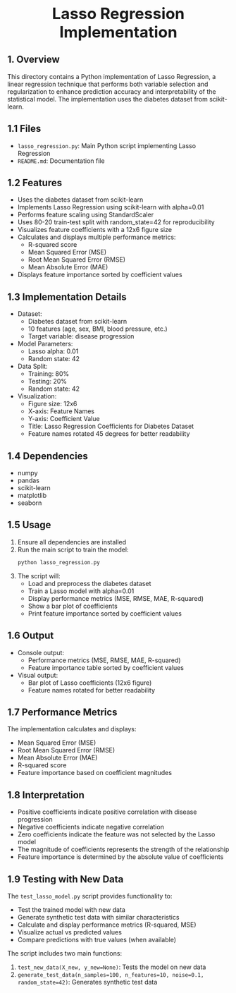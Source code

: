 <div style="font-size:2.5em; font-weight:bold; text-align:center; margin-top:20px;">Lasso Regression Implementation</div>

## 1. Overview
This directory contains a Python implementation of Lasso Regression, a linear regression technique that performs both variable selection and regularization to enhance prediction accuracy and interpretability of the statistical model. The implementation uses the diabetes dataset from scikit-learn.

## 1.1 Files
- `lasso_regression.py`: Main Python script implementing Lasso Regression
- `README.md`: Documentation file

## 1.2 Features
- Uses the diabetes dataset from scikit-learn
- Implements Lasso Regression using scikit-learn with alpha=0.01
- Performs feature scaling using StandardScaler
- Uses 80-20 train-test split with random_state=42 for reproducibility
- Visualizes feature coefficients with a 12x6 figure size
- Calculates and displays multiple performance metrics:
  - R-squared score
  - Mean Squared Error (MSE)
  - Root Mean Squared Error (RMSE)
  - Mean Absolute Error (MAE)
- Displays feature importance sorted by coefficient values

## 1.3 Implementation Details
- Dataset:
  - Diabetes dataset from scikit-learn
  - 10 features (age, sex, BMI, blood pressure, etc.)
  - Target variable: disease progression
- Model Parameters:
  - Lasso alpha: 0.01
  - Random state: 42
- Data Split:
  - Training: 80%
  - Testing: 20%
  - Random state: 42
- Visualization:
  - Figure size: 12x6
  - X-axis: Feature Names
  - Y-axis: Coefficient Value
  - Title: Lasso Regression Coefficients for Diabetes Dataset
  - Feature names rotated 45 degrees for better readability

## 1.4 Dependencies
- numpy
- pandas
- scikit-learn
- matplotlib
- seaborn

## 1.5 Usage
1. Ensure all dependencies are installed
2. Run the main script to train the model:
   ```bash
   python lasso_regression.py
   ```
3. The script will:
   - Load and preprocess the diabetes dataset
   - Train a Lasso model with alpha=0.01
   - Display performance metrics (MSE, RMSE, MAE, R-squared)
   - Show a bar plot of coefficients
   - Print feature importance sorted by coefficient values

## 1.6 Output
- Console output: 
  - Performance metrics (MSE, RMSE, MAE, R-squared)
  - Feature importance table sorted by coefficient values
- Visual output: 
  - Bar plot of Lasso coefficients (12x6 figure)
  - Feature names rotated for better readability

## 1.7 Performance Metrics
The implementation calculates and displays:
- Mean Squared Error (MSE)
- Root Mean Squared Error (RMSE)
- Mean Absolute Error (MAE)
- R-squared score
- Feature importance based on coefficient magnitudes

## 1.8 Interpretation
- Positive coefficients indicate positive correlation with disease progression
- Negative coefficients indicate negative correlation
- Zero coefficients indicate the feature was not selected by the Lasso model
- The magnitude of coefficients represents the strength of the relationship
- Feature importance is determined by the absolute value of coefficients

## 1.9 Testing with New Data
The `test_lasso_model.py` script provides functionality to:
- Test the trained model with new data
- Generate synthetic test data with similar characteristics
- Calculate and display performance metrics (R-squared, MSE)
- Visualize actual vs predicted values
- Compare predictions with true values (when available)

The script includes two main functions:
1. `test_new_data(X_new, y_new=None)`: Tests the model on new data
2. `generate_test_data(n_samples=100, n_features=10, noise=0.1, random_state=42)`: Generates synthetic test data 